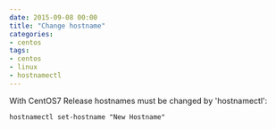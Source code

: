 ```yaml
--- 
date: 2015-09-08 00:00
title: "Change hostname"
categories: 
- centos
tags: 
- centos
- linux
- hostnamectl
---
```


With CentOS7 Release hostnames must be changed by 'hostnamectl':

    hostnamectl set-hostname "New Hostname"